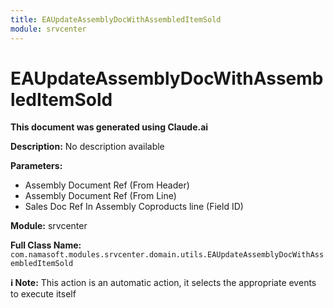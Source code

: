 ```yaml
---
title: EAUpdateAssemblyDocWithAssembledItemSold
module: srvcenter
---
```



<div class='entity-flows'>

# EAUpdateAssemblyDocWithAssembledItemSold

**This document was generated using Claude.ai**

**Description:** No description available

**Parameters:**
- Assembly Document Ref (From Header)
- Assembly Document Ref (From Line)
- Sales Doc Ref In Assembly Coproducts line (Field ID)

**Module:** srvcenter

**Full Class Name:** `com.namasoft.modules.srvcenter.domain.utils.EAUpdateAssemblyDocWithAssembledItemSold`

**ℹ️ Note:** This action is an automatic action, it selects the appropriate events to execute itself


</div>

